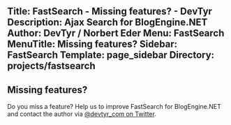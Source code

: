 Title: FastSearch - Missing features? - DevTyr
Description: Ajax Search for BlogEngine.NET 
Author: DevTyr / Norbert Eder
Menu: FastSearch
MenuTitle: Missing features?
Sidebar: FastSearch
Template: page_sidebar
Directory: projects/fastsearch
-----

## Missing features?

Do you miss a feature? Help us to improve FastSearch for BlogEngine.NET and contact the author via [@devtyr_com on Twitter](https://twitter.com/devtyr_com "@devtyr_com on Twitter").